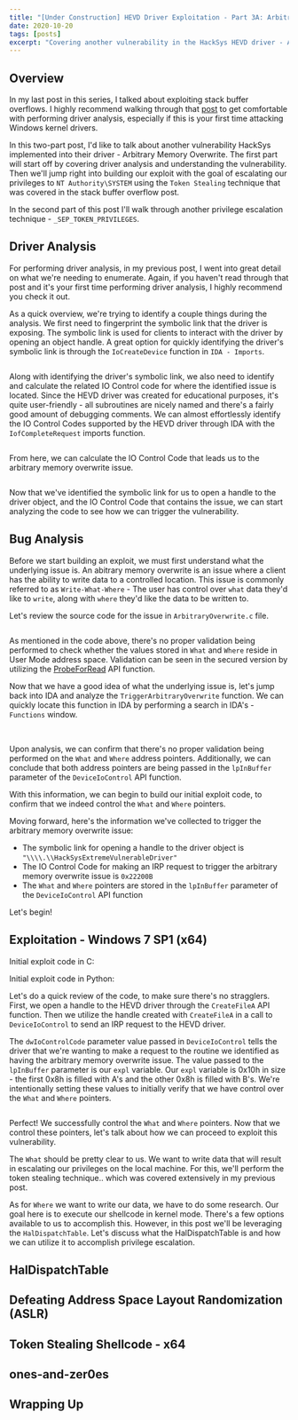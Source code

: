 ```yaml
---
title: "[Under Construction] HEVD Driver Exploitation - Part 3A: Arbitrary Memory Overwrite (Token Stealing)"
date: 2020-10-20
tags: [posts]
excerpt: "Covering another vulnerability in the HackSys HEVD driver - Arbitrary Memory Overwrite"
---
```

Overview
---
In my last post in this series, I talked about exploiting stack buffer overflows. I highly recommend walking through that [post](https://jb05s.github.io/HEVD-Driver-Exploitation-Part-2-Stack-Overflow-Presented-in-Python-and-C/) to get comfortable with performing driver analysis, especially if this is your first time attacking Windows kernel drivers.

In this two-part post, I'd like to talk about another vulnerability HackSys implemented into their driver - Arbitrary Memory Overwrite. The first part will start off by covering driver analysis and understanding the vulnerability. Then we'll jump right into building our exploit with the goal of escalating our privileges to `NT Authority\SYSTEM` using the `Token Stealing` technique that was covered in the stack buffer overflow post. 

In the second part of this post I'll walk through another privilege escalation technique - `_SEP_TOKEN_PRIVILEGES`.

Driver Analysis
---
For performing driver analysis, in my previous post, I went into great detail on what we're needing to enumerate. Again, if you haven't read through that post and it's your first time performing driver analysis, I highly recommend you check it out.

As a quick overview, we're trying to identify a couple things during the analysis. We first need to fingerprint the symbolic link that the driver is exposing. The symbolic link is used for clients to interact with the driver by opening an object handle. A great option for quickly identifying the driver's symbolic link is through the `IoCreateDevice` function in `IDA - Imports`.

<img src="{{ site.url }}{{ site.baseurl }}/images/hevd-pt3a/ida-imports-iocreatedevice-devicename.png" alt="">

Along with identifying the driver's symbolic link, we also need to identify and calculate the related IO Control code for where the identified issue is located. Since the HEVD driver was created for educational purposes, it's quite user-friendly - all subroutines are nicely named and there's a fairly good amount of debugging comments. We can almost effortlessly identify the IO Control Codes supported by the HEVD driver through IDA with the `IofCompleteRequest` imports function.

<img src="{{ site.url }}{{ site.baseurl }}/images/hevd-pt3a/ida-imports-iofcompleterequest-ioctlcodes.png" alt="">

From here, we can calculate the IO Control Code that leads us to the arbitrary memory overwrite issue.

<img src="{{ site.url }}{{ site.baseurl }}/images/hevd-pt3a/ida-irpdeviceiocontrolhandler.png" alt="">

Now that we've identified the symbolic link for us to open a handle to the driver object, and the IO Control Code that contains the issue, we can start analyzing the code to see how we can trigger the vulnerability.

Bug Analysis
---
Before we start building an exploit, we must first understand what the underlying issue is. An abitrary memory overwrite is an issue where a client has the ability to write data to a controlled location. This issue is commonly referred to as `Write-What-Where` - The user has control over `what` data they'd like to `write`, along with `where` they'd like the data to be written to.

Let's review the source code for the issue in `ArbitraryOverwrite.c` file.

<img src="{{ site.url }}{{ site.baseurl }}/images/hevd-pt3a/hevd-amo-code.png" alt="">

As mentioned in the code above, there's no proper validation being performed to check whether the values stored in `What` and `Where` reside in User Mode address space. Validation can be seen in the secured version by utilizing the [ProbeForRead](https://docs.microsoft.com/en-us/windows-hardware/drivers/ddi/wdm/nf-wdm-probeforread) API function.

Now that we have a good idea of what the underlying issue is, let's jump back into IDA and analyze the `TriggerArbitraryOverwrite` function. We can quickly locate this function in IDA by performing a search in IDA's - `Functions` window.

<img src="{{ site.url }}{{ site.baseurl }}/images/hevd-pt3a/ida-function-search.png" alt="">

<img src="{{ site.url }}{{ site.baseurl }}/images/hevd-pt3a/amo-vuln.png" alt="">

Upon analysis, we can confirm that there's no proper validation being performed on the `What` and `Where` address pointers. Additionally, we can conclude that both address pointers are being passed in the `lpInBuffer` parameter of the `DeviceIoControl` API function.

With this information, we can begin to build our initial exploit code, to confirm that we indeed control the `What` and `Where` pointers.

Moving forward, here's the information we've collected to trigger the arbitrary memory overwrite issue:
- The symbolic link for opening a handle to the driver object is `"\\\\.\\HackSysExtremeVulnerableDriver"`
- The IO Control Code for making an IRP request to trigger the arbitrary memory overwrite issue is `0x22200B`
- The `What` and `Where` pointers are stored in the `lpInBuffer` parameter of the `DeviceIoControl` API function

Let's begin!

Exploitation - Windows 7 SP1 (x64)
---
Initial exploit code in C:  
<img src="{{ site.url }}{{ site.baseurl }}/images/hevd-pt3a/exploit-c-code-1.png" alt="">

Initial exploit code in Python:  
<img src="{{ site.url }}{{ site.baseurl }}/images/hevd-pt3a/exploit-python-code-1.png" alt="">

Let's do a quick review of the code, to make sure there's no stragglers. First, we open a handle to the HEVD driver through the `CreateFileA` API function. Then we utilize the handle created with `CreateFileA` in a call to `DeviceIoControl` to send an IRP request to the HEVD driver. 

The `dwIoControlCode` parameter value passed in `DeviceIoControl` tells the driver that we're wanting to make a request to the routine we identified as having the arbitrary memory overwrite issue. The value passed to the `lpInBuffer` parameter is our `expl` variable. Our `expl` variable is 0x10h in size - the first 0x8h is filled with A's and the other 0x8h is filled with B's. We're intentionally setting these values to initially verify that we have control over the `What` and `Where` pointers.

<img src="{{ site.url }}{{ site.baseurl }}/images/hevd-pt3a/windbg-trigger-amo-output.png" alt="">

Perfect! We successfully control the `What` and `Where` pointers. Now that we control these pointers, let's talk about how we can proceed to exploit this vulnerability.

The `What` should be pretty clear to us. We want to write data that will result in escalating our privileges on the local machine. For this, we'll perform the token stealing technique.. which was covered extensively in my previous post.

As for `Where` we want to write our data, we have to do some research. Our goal here is to execute our shellcode in kernel mode. There's a few options available to us to accomplish this. However, in this post we'll be leveraging the `HalDispatchTable`. Let's discuss what the HalDispatchTable is and how we can utilize it to accomplish privilege escalation.

HalDispatchTable
---


Defeating Address Space Layout Randomization (ASLR)
---

Token Stealing Shellcode - x64
---

ones-and-zer0es
---

Wrapping Up
---